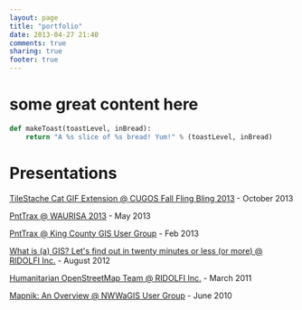```yaml
---
layout: page
title: "portfolio"
date: 2013-04-27 21:40
comments: true
sharing: true
footer: true
---
```


# some great content here

``` python
def makeToast(toastLevel, inBread):
    return "A %s slice of %s bread! Yum!" % (toastLevel, inBread)
```

# Presentations
[TileStache Cat GIF Extension @ CUGOS Fall Fling Bling 2013](https://speakerdeck.com/mattmakesmaps/tilestache-more-then-youre-granddads-tilecache-server) - October 2013

[PntTrax @ WAURISA 2013](https://speakerdeck.com/mattmakesmaps/pnttrax-at-waurisa-2013) - May 2013

[PntTrax @ King County GIS User Group](https://speakerdeck.com/mattmakesmaps/pnttrax-at-king-county-gis-user-group-feb-2013) - Feb 2013

[What is (a) GIS? Let's find out in twenty minutes or less (or more) @ RIDOLFI Inc.](https://speakerdeck.com/mattmakesmaps/what-is-a-gis) - August 2012

[Humanitarian OpenStreetMap Team @ RIDOLFI Inc.](https://speakerdeck.com/mattmakesmaps/humanitarian-open-street-map-team-haiti-kiosk-mapping-overview) - March 2011

[Mapnik: An Overview @ NWWaGIS User Group](https://speakerdeck.com/mattmakesmaps/mapnik-an-overview) - June 2010
